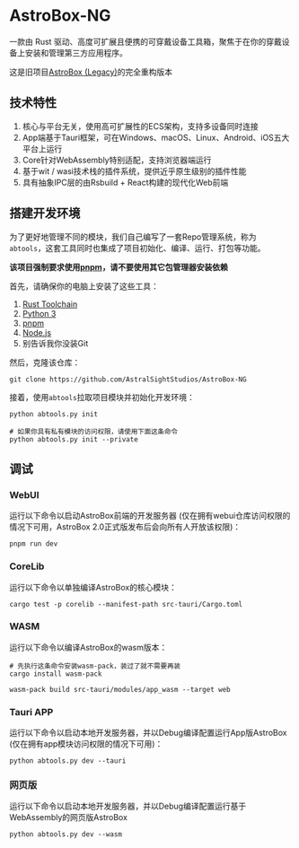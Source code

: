 # AstroBox-NG
一款由 Rust 驱动、高度可扩展且便携的可穿戴设备工具箱，聚焦于在你的穿戴设备上安装和管理第三方应用程序。

这是旧项目[AstroBox (Legacy)](https://github.com/AstralSightStudios/AstroBox-Public)的完全重构版本

## 技术特性
1. 核心与平台无关，使用高可扩展性的ECS架构，支持多设备同时连接
2. App端基于Tauri框架，可在Windows、macOS、Linux、Android、iOS五大平台上运行
3. Core针对WebAssembly特别适配，支持浏览器端运行
4. 基于wit / wasi技术栈的插件系统，提供近乎原生级别的插件性能
5. 具有抽象IPC层的由Rsbuild + React构建的现代化Web前端

## 搭建开发环境
为了更好地管理不同的模块，我们自己编写了一套Repo管理系统，称为`abtools`，这套工具同时也集成了项目初始化、编译、运行、打包等功能。

**该项目强制要求使用[pnpm](https://pnpm.io/)，请不要使用其它包管理器安装依赖**

首先，请确保你的电脑上安装了这些工具：
1. [Rust Toolchain](https://rust-lang.org/)
2. [Python 3](https://python.org)
3. [pnpm](https://pnpm.io/)
4. [Node.js](https://nodejs.org/)
5. 别告诉我你没装Git

然后，克隆该仓库：
```shell
git clone https://github.com/AstralSightStudios/AstroBox-NG
```

接着，使用`abtools`拉取项目模块并初始化开发环境：
```shell
python abtools.py init

# 如果你具有私有模块的访问权限，请使用下面这条命令
python abtools.py init --private
```

## 调试
### WebUI
运行以下命令以启动AstroBox前端的开发服务器 (仅在拥有webui仓库访问权限的情况下可用，AstroBox 2.0正式版发布后会向所有人开放该权限)：
```shell
pnpm run dev
```

### CoreLib
运行以下命令以单独编译AstroBox的核心模块：
```shell
cargo test -p corelib --manifest-path src-tauri/Cargo.toml
```

### WASM
运行以下命令以编译AstroBox的wasm版本：
```shell
# 先执行这条命令安装wasm-pack，装过了就不需要再装
cargo install wasm-pack

wasm-pack build src-tauri/modules/app_wasm --target web
```

### Tauri APP
运行以下命令以启动本地开发服务器，并以Debug编译配置运行App版AstroBox (仅在拥有app模块访问权限的情况下可用)：
```shell
python abtools.py dev --tauri
```

### 网页版
运行以下命令以启动本地开发服务器，并以Debug编译配置运行基于WebAssembly的网页版AstroBox
```shell
python abtools.py dev --wasm
```